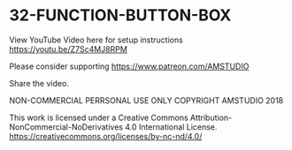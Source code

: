 # 32-FUNCTION-BUTTON-BOX

View YouTube Video here for setup instructions
https://youtu.be/Z7Sc4MJ8RPM

Please consider supporting 
https://www.patreon.com/AMSTUDIO

Share the video. 

NON-COMMERCIAL PERRSONAL USE ONLY COPYRIGHT AMSTUDIO 2018

This work is licensed under a Creative Commons Attribution-NonCommercial-NoDerivatives 4.0 International License.
https://creativecommons.org/licenses/by-nc-nd/4.0/
